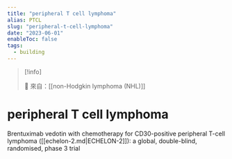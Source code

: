 ```yaml
---
title: "peripheral T cell lymphoma"
alias: PTCL
slug: "peripheral-t-cell-lymphoma"
date: "2023-06-01"
enableToc: false
tags:
  - building
---
```


> [!info]
>
> 🌱 來自：[[non-Hodgkin lymphoma (NHL)]]

# peripheral T cell lymphoma

Brentuximab vedotin with chemotherapy for CD30-positive peripheral T-cell lymphoma ([[echelon-2.md|ECHELON-2]]): a global, double-blind, randomised, phase 3 trial

